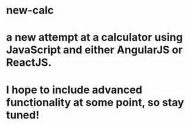 # new-calc
# a new attempt at a calculator using JavaScript and either AngularJS or ReactJS.
# I hope to include advanced functionality at some point, so stay tuned!
